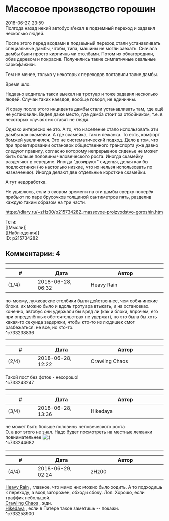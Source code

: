 Массовое производство горошин
=============================

  
2018-06-27, 23:59  
 Полгода назад некий автобус в'ехал в подземный переход и задавил несколько людей.   
   
 После этого перед входами в подземный переход стали устанавливать специальные дамбы, чтобы, типа, машины не могли заехать. Сначала дамбы были просто кирпичными столбами. Потом их облагородили, обив деревом и покрасив. Получились такие симпатичные овальные саркофажики.   
   
 Тем не менее, только у некоторых переходов поставили такие дамбы.   
   
 Время шло.   
   
 Недавно водитель такси выехал на тротуар и тоже задавил несколько людей. Случаи таких наездов, вообще говоря, не единичны.   
   
 И сразу после этого инцидента дамбы стали устанавливать там, где ещё не установили. Видел даже место, где дамба стоит за отбойником, т.е. в некоторых случаях их ставят не глядя.   
   
 Однако интересно не это. А то, что население стало использовать эти дамбы как скамейки. А где скамейка, там и лежанка. То есть, комфорт бомжей увеличился. Это не систематический подход. Дело в том, что при проектировании остановок общественного транспорта уже давно следуют правилу, согласно которому непрерывное сиденье не может быть больше половины человеческого роста. Иногда скамейку разделяют в середине. Иногда "дозируют" сиденья, делая как бы подлокотники (но настолько низкие, что их нельзя использовать по назначению). Иногда делают две отдельные короткие скамейки.   
   
 А тут недоработка.   
   
 Не удивлюсь, если в скором времени на эти дамбы сверху поперёк прибьют по паре брусочков толщиной сантиметров пять, разделив каждую таким образом на три части.   
  
<https://diary.ru/~zHz00/p215734282_massovoe-proizvodstvo-goroshin.htm>  
  
Теги:  
[[Мысли]]  
[[Наблюдения]]  
ID: p215734282  


Комментарии: 4
--------------

  


---



|         #         |              Дата              |                     Автор                     |           ID           |
| --- | --- | --- | --- |
| (1/4) | 2018-06-28, 06:32 | Heavy Rain | c733238836 |

  
 по-моему, лужковские столбики были действеннее, чем собянинские блоки. их можно было и вдоль тротуара втыкать, и на остановках. конечно, автобус они удержали бы вряд ли (как и блоки, впрочем, его при определённых обстоятельствах не удержат), но это была бы хоть какая-то секунда задержки, чтобы кто-то из людишек смог разбежаться. не все, но кто-то.   
 ^c733238836

---



|         #         |              Дата              |                     Автор                     |           ID           |
| --- | --- | --- | --- |
| (2/4) | 2018-06-28, 12:22 | Crawling Chaos | c733243247 |

  
 Такой пост без фоток - нехорошо!   
 ^c733243247

---



|         #         |              Дата              |                     Автор                     |           ID           |
| --- | --- | --- | --- |
| (3/4) | 2018-06-28, 13:36 | Hikedaya | c733244682 |

  
  не может быть больше половины человеческого роста    
 О, а вот этого не знал. Надо будет посмотреть на местные лежанки повнимательнее ![:)](http://static.diary.ru/picture/3.gif)   
 ^c733244682

---



|         #         |              Дата              |                     Автор                     |           ID           |
| --- | --- | --- | --- |
| (4/4) | 2018-06-29, 02:24 | zHz00 | c733258900 |

  
  [Heavy Rain](http://kogacz.diary.ru "dear j ournal")  , главное, что мимо них можно было ходить. А то подходишь к переходу, а вход загорожен, обходи сбоку. Лол. Хорошо, если траффик небольшой.   
  [Crawling Chaos](http://degozaru.diary.ru "Фундаментальная ошибка атрибуции")  , жди.   
  [Hikedaya](http://hikedaya.diary.ru "Записная книжка")  , если в Питере такое заметишь -- покажи.   
 ^c733258900